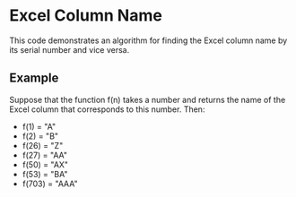 # Excel Column Name
This code demonstrates an algorithm for finding the Excel column name by its serial number and vice versa.

## Example
Suppose that the function f(n) takes a number and returns the name of the Excel column that corresponds to this number. Then:
+ f(1) = "A"
+ f(2) = "B"
+ f(26) = "Z"
+ f(27) = "AA"
+ f(50) = "AX"
+ f(53) = "BA"
+ f(703) = "AAA"